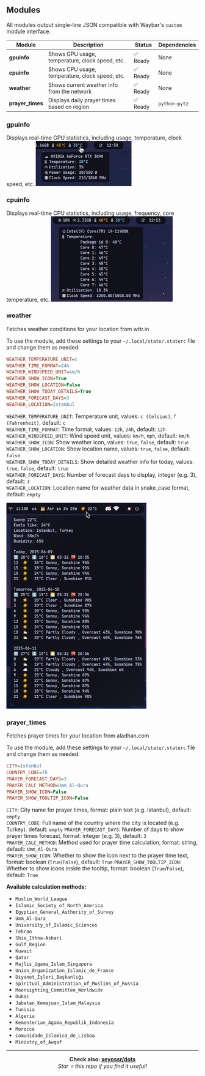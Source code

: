 ## Modules

All modules output single-line JSON compatible with Waybar's `custom` module interface.

| Module            | Description                                              | Status   | Dependencies     |
| ----------------- | -------------------------------------------------------- | -------- | ---------------- |
| **gpuinfo**       | Shows GPU usage, temperature, clock speed, etc.          | ✅ Ready | None             |
| **cpuinfo**       | Shows CPU usage, temperature, clock speed, etc.          | ✅ Ready | None             |
| **weather**       | Shows current weather info from the network              | ✅ Ready | None             |
| **prayer\_times** | Displays daily prayer times based on region              | ✅ Ready | `python-pytz`    |

### gpuinfo
Displays real-time GPU statistics, including usage, temperature, clock speed, etc.
![gpuinfo](screenshots/gpuinfo.png)

### cpuinfo
Displays real-time CPU statistics, including usage, frequency, core temperature, etc.
![cpuinfo](screenshots/cpuinfo.png)

### weather
Fetches weather conditions for your location from wttr.in

To use the module, add these settings to your `~/.local/state/.staterc` file and change them as needed:
```ini
WEATHER_TEMPERATURE_UNIT=c
WEATHER_TIME_FORMAT=24h
WEATHER_WINDSPEED_UNIT=km/h
WEATHER_SHOW_ICON=True
WEATHER_SHOW_LOCATION=False
WEATHER_SHOW_TODAY_DETAILS=True
WEATHER_FORECAST_DAYS=3
WEATHER_LOCATION=Istanbul
```

`WEATHER_TEMPERATURE_UNIT`: Temperature unit, values: `c (Celsius)`, `f (Fahrenheit)`, default: `c`  
`WEATHER_TIME_FORMAT`: Time format, values: `12h`, `24h`, default: `12h`  
`WEATHER_WINDSPEED_UNIT`: Wind speed unit, values: `km/h`, `mph`, default: `km/h`  
`WEATHER_SHOW_ICON`: Show weather icon, values: `true`, `false`, default: `true`  
`WEATHER_SHOW_LOCATION`: Show location name, values: `true`, `false`, default: `false`  
`WEATHER_SHOW_TODAY_DETAILS`: Show detailed weather info for today, values: `true`, `false`, default: `true`  
`WEATHER_FORECAST_DAYS`: Number of forecast days to display, integer (e.g. 3), default: `3`  
`WEATHER_LOCATION`: Location name for weather data in snake_case format, default: `empty`

![weather](screenshots/weather.png)

### prayer_times
Fetches prayer times for your location from aladhan.com

To use the module, add these settings to your `~/.local/state/.staterc` file and change them as needed:
```ini
CITY=Istanbul
COUNTRY_CODE=TR
PRAYER_FORECAST_DAYS=3
PRAYER_CALC_METHOD=Umm_Al-Qura
PRAYER_SHOW_ICON=False
PRAYER_SHOW_TOOLTIP_ICON=False
```

`CITY`: City name for prayer times, format: plain text (e.g. Istanbul), default: `empty`  
`COUNTRY_CODE`: Full name of the country where the city is located (e.g. Turkey). default: `empty`
`PRAYER_FORECAST_DAYS`: Number of days to show prayer times forecast, format: integer (e.g. 3), default: `3`  
`PRAYER_CALC_METHOD`: Method used for prayer time calculation, format: string, default: `Umm_Al-Qura`  
`PRAYER_SHOW_ICON`: Whether to show the icon next to the prayer time text, format: boolean (`True`/`False`), default: `True`
`PRAYER_SHOW_TOOLTIP_ICON`: Whether to show icons inside the tooltip, format: boolean (`True`/`False`), default: `True`

**Available calculation methods:**  
- `Muslim_World_League`  
- `Islamic_Society_of_North_America`  
- `Egyptian_General_Authority_of_Survey`  
- `Umm_Al-Qura`
- `University_of_Islamic_Sciences`  
- `Tehran`  
- `Shia_Ithna-Ashari`  
- `Gulf_Region`  
- `Kuwait`  
- `Qatar`  
- `Majlis_Ugama_Islam_Singapura`  
- `Union_Organization_Islamic_de_France`  
- `Diyanet_İşleri_Başkanlığı`  
- `Spiritual_Administration_of_Muslims_of_Russia`  
- `Moonsighting_Committee_Worldwide`  
- `Dubai`  
- `Jabatan_Kemajuan_Islam_Malaysia`  
- `Tunisia`  
- `Algeria`  
- `Kementerian_Agama_Republik_Indonesia`  
- `Morocco`  
- `Comunidade_Islamica_de_Lisboa`  
- `Ministry_of_Awqaf`

---
<div align="center">
    <strong>Check also: <a href="https://github.com/xeyossr/dots">xeyossr/dots</a></strong><br>
    <em>Star ⭐ this repo if you find it useful!</em>
</div>
